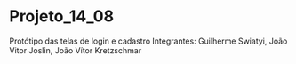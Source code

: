 # Projeto_14_08
Protótipo das telas de login e cadastro
Integrantes: Guilherme Swiatyi, João Vitor Joslin, João Vítor Kretzschmar
